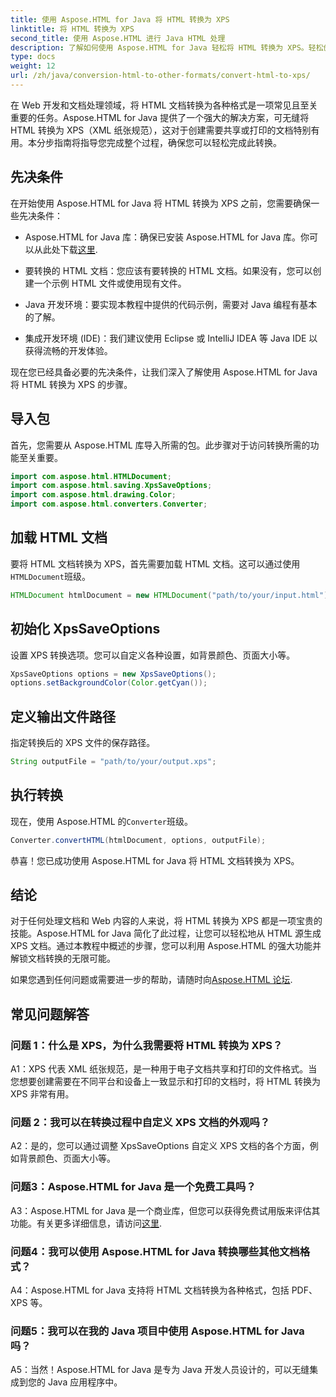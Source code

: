 ```yaml
---
title: 使用 Aspose.HTML for Java 将 HTML 转换为 XPS
linktitle: 将 HTML 转换为 XPS
second_title: 使用 Aspose.HTML 进行 Java HTML 处理
description: 了解如何使用 Aspose.HTML for Java 轻松将 HTML 转换为 XPS。轻松创建跨平台文档。
type: docs
weight: 12
url: /zh/java/conversion-html-to-other-formats/convert-html-to-xps/
---
```

在 Web 开发和文档处理领域，将 HTML 文档转换为各种格式是一项常见且至关重要的任务。Aspose.HTML for Java 提供了一个强大的解决方案，可无缝将 HTML 转换为 XPS（XML 纸张规范），这对于创建需要共享或打印的文档特别有用。本分步指南将指导您完成整个过程，确保您可以轻松完成此转换。

## 先决条件

在开始使用 Aspose.HTML for Java 将 HTML 转换为 XPS 之前，您需要确保一些先决条件：

-  Aspose.HTML for Java 库：确保已安装 Aspose.HTML for Java 库。你可以从此处下载[这里](https://releases.aspose.com/html/java/).

- 要转换的 HTML 文档：您应该有要转换的 HTML 文档。如果没有，您可以创建一个示例 HTML 文件或使用现有文件。

- Java 开发环境：要实现本教程中提供的代码示例，需要对 Java 编程有基本的了解。

- 集成开发环境 (IDE)：我们建议使用 Eclipse 或 IntelliJ IDEA 等 Java IDE 以获得流畅的开发体验。

现在您已经具备必要的先决条件，让我们深入了解使用 Aspose.HTML for Java 将 HTML 转换为 XPS 的步骤。

## 导入包

首先，您需要从 Aspose.HTML 库导入所需的包。此步骤对于访问转换所需的功能至关重要。

```java
import com.aspose.html.HTMLDocument;
import com.aspose.html.saving.XpsSaveOptions;
import com.aspose.html.drawing.Color;
import com.aspose.html.converters.Converter;
```

## 加载 HTML 文档

要将 HTML 文档转换为 XPS，首先需要加载 HTML 文档。这可以通过使用`HTMLDocument`班级。

```java
HTMLDocument htmlDocument = new HTMLDocument("path/to/your/input.html");
```

## 初始化 XpsSaveOptions

设置 XPS 转换选项。您可以自定义各种设置，如背景颜色、页面大小等。

```java
XpsSaveOptions options = new XpsSaveOptions();
options.setBackgroundColor(Color.getCyan());
```

## 定义输出文件路径

指定转换后的 XPS 文件的保存路径。

```java
String outputFile = "path/to/your/output.xps";
```

## 执行转换

现在，使用 Aspose.HTML 的`Converter`班级。

```java
Converter.convertHTML(htmlDocument, options, outputFile);
```

恭喜！您已成功使用 Aspose.HTML for Java 将 HTML 文档转换为 XPS。

## 结论

对于任何处理文档和 Web 内容的人来说，将 HTML 转换为 XPS 都是一项宝贵的技能。Aspose.HTML for Java 简化了此过程，让您可以轻松地从 HTML 源生成 XPS 文档。通过本教程中概述的步骤，您可以利用 Aspose.HTML 的强大功能并解锁文档转换的无限可能。

如果您遇到任何问题或需要进一步的帮助，请随时向[Aspose.HTML 论坛](https://forum.aspose.com/).

## 常见问题解答

### 问题 1：什么是 XPS，为什么我需要将 HTML 转换为 XPS？

A1：XPS 代表 XML 纸张规范，是一种用于电子文档共享和打印的文件格式。当您想要创建需要在不同平台和设备上一致显示和打印的文档时，将 HTML 转换为 XPS 非常有用。

### 问题 2：我可以在转换过程中自定义 XPS 文档的外观吗？

A2：是的，您可以通过调整 XpsSaveOptions 自定义 XPS 文档的各个方面，例如背景颜色、页面大小等。

### 问题3：Aspose.HTML for Java 是一个免费工具吗？

 A3：Aspose.HTML for Java 是一个商业库，但您可以获得免费试用版来评估其功能。有关更多详细信息，请访问[这里](https://releases.aspose.com/html/java).

### 问题4：我可以使用 Aspose.HTML for Java 转换哪些其他文档格式？

A4：Aspose.HTML for Java 支持将 HTML 文档转换为各种格式，包括 PDF、XPS 等。

### 问题5：我可以在我的 Java 项目中使用 Aspose.HTML for Java 吗？

A5：当然！Aspose.HTML for Java 是专为 Java 开发人员设计的，可以无缝集成到您的 Java 应用程序中。